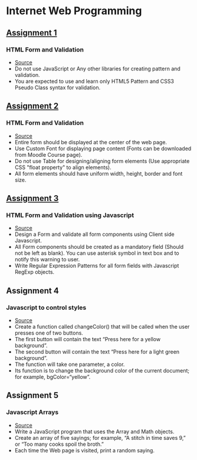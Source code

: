# Internet Web Programming

## [Assignment 1](https://github.com/jacobjohn2016/Internet-Web-Programming/blob/master/HTML-forms/form_validation_basics.html)
### HTML Form and Validation
* [Source](https://github.com/jacobjohn2016/Internet-Web-Programming/blob/master/HTML-forms/VL2018195002845_AST01.pdf)
* Do not use JavaScript or Any other libraries for creating pattern and validation.
* You are expected to use and learn only HTML5 Pattern and CSS3 Pseudo Class syntax for validation.

## [Assignment 2](https://github.com/jacobjohn2016/Internet-Web-Programming/blob/master/HTML-forms/form_validation_lab.html)
### HTML Form and Validation
* [Source](https://github.com/jacobjohn2016/Internet-Web-Programming/blob/master/HTML-forms/VL2018195002845_AST02.pdf)
* Entire form should be displayed at the center of the web page.
* Use Custom Font for displaying page content (Fonts can be downloaded from
Moodle Course page).
* Do not use Table for designing/aligning form elements (Use appropriate CSS
"float property" to align elements).
* All form elements should have uniform width, height, border and font size.

## [Assignment 3](https://github.com/jacobjohn2016/Internet-Web-Programming/blob/master/Javascript/javascript_form_validation.html)
### HTML Form and Validation using Javascript
* [Source](https://github.com/jacobjohn2016/Internet-Web-Programming/blob/master/Javascript/VL2018195002845_AST03.pdf)
* Design a Form and validate all form components using Client side Javascript.
* All Form components should be created as a mandatory field (Should not be left as blank). You can use asterisk symbol in text box and to notify this warning to user.
* Write Regular Expression Patterns for all form fields with Javascript RegExp objects.

## Assignment 4
### Javascript to control styles
* [Source](https://github.com/jacobjohn2016/Internet-Web-Programming/blob/master/Javascript/VL2018195002845_AST03.pdf)
* Create a function called changeColor() that will be called when the user presses one of two buttons.
* The first button will contain the text “Press here for a yellow background”. 
* The second button will contain the text “Press here for a light green background”.
* The function will take one parameter, a color.
* Its function is to change the background color of the current document; for example, bgColor=“yellow”.

## Assignment 5
### Javascript Arrays
* [Source](https://github.com/jacobjohn2016/Internet-Web-Programming/blob/master/Javascript/VL2018195002845_AST03.pdf)
* Write a JavaScript program that uses the Array and Math objects. 
* Create an array of five sayings; for example, “A stitch in time saves 9,” or “Too many cooks spoil the broth.” 
* Each time the Web page is visited, print a random saying.